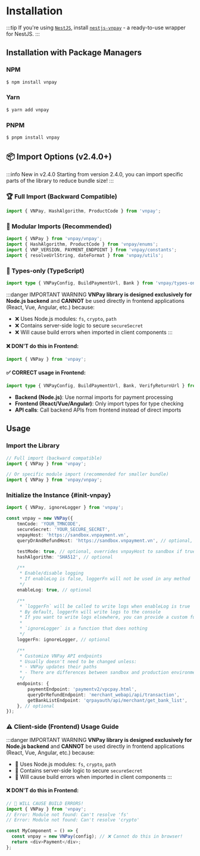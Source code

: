# Installation

:::tip
If you're using [`NestJS`](https://docs.nestjs.com), install [`nestjs-vnpay`](https://github.com/lehuygiang28/nestjs-vnpay) - a ready-to-use wrapper for NestJS.
:::

## Installation with Package Managers

### NPM

```bash
$ npm install vnpay
```

### Yarn

```bash
$ yarn add vnpay
```

### PNPM

```bash
$ pnpm install vnpay
```

## 📦 Import Options (v2.4.0+)

:::info New in v2.4.0
Starting from version 2.4.0, you can import specific parts of the library to reduce bundle size!
:::

### 🏆 Full Import (Backward Compatible)

```typescript
import { VNPay, HashAlgorithm, ProductCode } from 'vnpay';
```

### 🦩 Modular Imports (Recommended)

```typescript
import { VNPay } from 'vnpay/vnpay';
import { HashAlgorithm, ProductCode } from 'vnpay/enums';
import { VNP_VERSION, PAYMENT_ENDPOINT } from 'vnpay/constants';
import { resolveUrlString, dateFormat } from 'vnpay/utils';
```

### 📘 Types-only (TypeScript)

```typescript
import type { VNPayConfig, BuildPaymentUrl, Bank } from 'vnpay/types-only';
```

:::danger IMPORTANT WARNING
**VNPay library is designed exclusively for Node.js backend** and **CANNOT** be used directly in frontend applications (React, Vue, Angular, etc.) because:

- ❌ Uses Node.js modules: `fs`, `crypto`, `path`
- ❌ Contains server-side logic to secure `secureSecret`
- ❌ Will cause build errors when imported in client components
:::

#### ❌ DON'T do this in Frontend:

```typescript
import { VNPay } from 'vnpay';
```

#### ✅ CORRECT usage in Frontend:

```typescript
import type { VNPayConfig, BuildPaymentUrl, Bank, VerifyReturnUrl } from 'vnpay/types-only';
```

- **Backend (Node.js)**: Use normal imports for payment processing
- **Frontend (React/Vue/Angular)**: Only import types for type checking
- **API calls**: Call backend APIs from frontend instead of direct imports

## Usage

### Import the Library

```typescript
// Full import (backward compatible)
import { VNPay } from 'vnpay';

// Or specific module import (recommended for smaller bundle)
import { VNPay } from 'vnpay/vnpay';
```

### Initialize the Instance {#init-vnpay}

```typescript
import { VNPay, ignoreLogger } from 'vnpay';

const vnpay = new VNPay({
    tmnCode: 'YOUR_TMNCODE',
    secureSecret: 'YOUR_SECURE_SECRET',
    vnpayHost: 'https://sandbox.vnpayment.vn',
    queryDrAndRefundHost: 'https://sandbox.vnpayment.vn', // optional, when the url of querydr and refund is different from the payment url (usually used for production)

    testMode: true, // optional, overrides vnpayHost to sandbox if true
    hashAlgorithm: 'SHA512', // optional

    /**
     * Enable/disable logging
     * If enableLog is false, loggerFn will not be used in any method
     */
    enableLog: true, // optional

    /**
     * `loggerFn` will be called to write logs when enableLog is true
     * By default, loggerFn will write logs to the console
     * If you want to write logs elsewhere, you can provide a custom function
     *
     * `ignoreLogger` is a function that does nothing
     */
    loggerFn: ignoreLogger, // optional

    /**
     * Customize VNPay API endpoints
     * Usually doesn't need to be changed unless:
     * - VNPay updates their paths
     * - There are differences between sandbox and production environments
     */
    endpoints: {
        paymentEndpoint: 'paymentv2/vpcpay.html',
        queryDrRefundEndpoint: 'merchant_webapi/api/transaction',
        getBankListEndpoint: 'qrpayauth/api/merchant/get_bank_list',
    }, // optional
});
```

### ⚠️ **Client-side (Frontend) Usage Guide**

:::danger IMPORTANT WARNING
**VNPay library is designed exclusively for Node.js backend** and **CANNOT** be used directly in frontend applications (React, Vue, Angular, etc.) because:

- 🚫 Uses Node.js modules: `fs`, `crypto`, `path`  
- 🚫 Contains server-side logic to secure `secureSecret`
- 🚫 Will cause build errors when imported in client components
:::

#### ❌ **DON'T do this in Frontend:**

```typescript
// 🚫 WILL CAUSE BUILD ERRORS!
import { VNPay } from 'vnpay';
// Error: Module not found: Can't resolve 'fs'
// Error: Module not found: Can't resolve 'crypto'

const MyComponent = () => {
  const vnpay = new VNPay(config); // ❌ Cannot do this in browser!
  return <div>Payment</div>;
};
```
